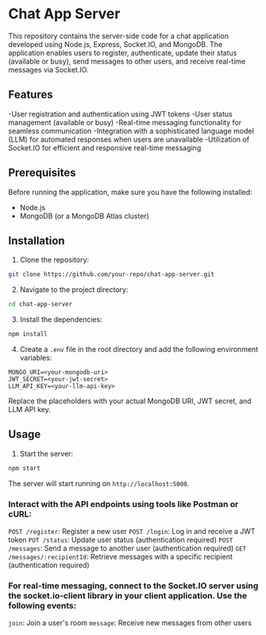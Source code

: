 # Chat App Server

This repository contains the server-side code for a chat application developed using Node.js, Express, Socket.IO, and MongoDB. The application enables users to register, authenticate, update their status (available or busy), send messages to other users, and receive real-time messages via Socket.IO.

## Features

-User registration and authentication using JWT tokens
-User status management (available or busy)
-Real-time messaging functionality for seamless communication
-Integration with a sophisticated language model (LLM) for automated responses when users are unavailable
-Utilization of Socket.IO for efficient and responsive real-time messaging

## Prerequisites

Before running the application, make sure you have the following installed:

- Node.js
- MongoDB (or a MongoDB Atlas cluster)

## Installation

1. Clone the repository:

```bash
git clone https://github.com/your-repo/chat-app-server.git
```

2. Navigate to the project directory:

```bash
cd chat-app-server
```

3. Install the dependencies:

```bash
npm install
```

4. Create a `.env` file in the root directory and add the following environment variables:

```
MONGO_URI=<your-mongodb-uri>
JWT_SECRET=<your-jwt-secret>
LLM_API_KEY=<your-llm-api-key>
```

Replace the placeholders with your actual MongoDB URI, JWT secret, and LLM API key.

## Usage

1. Start the server:

```bash
npm start
```

The server will start running on `http://localhost:5000`.

### Interact with the API endpoints using tools like Postman or cURL:

`POST /register`: Register a new user
`POST /login`: Log in and receive a JWT token
`PUT /status`: Update user status (authentication required)
`POST /messages`: Send a message to another user (authentication required)
`GET /messages/:recipientId`: Retrieve messages with a specific recipient (authentication required)

### For real-time messaging, connect to the Socket.IO server using the socket.io-client library in your client application. Use the following events:
`join`: Join a user's room
`message`: Receive new messages from other users

